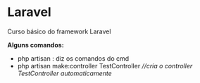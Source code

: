 # Laravel
Curso básico do framework Laravel

 **Alguns comandos:**
  - php artisan : diz os comandos do cmd
  - php artisan make:controller TestController *//cria o controller TestController automaticamente*
 
